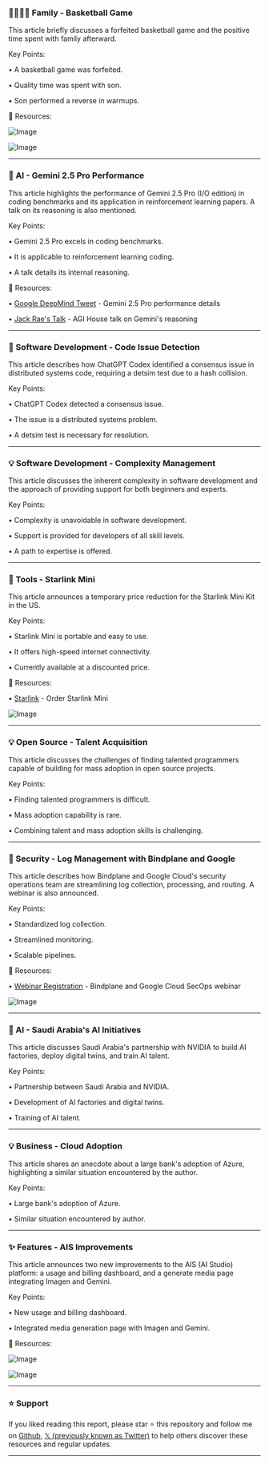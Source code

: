 ### 👨‍👩‍👧‍👦 Family - Basketball Game

This article briefly discusses a forfeited basketball game and the positive time spent with family afterward.

Key Points:

• A basketball game was forfeited.

• Quality time was spent with son.

• Son performed a reverse in warmups.


🔗 Resources:

![Image](https://pbs.twimg.com/amplify_video_thumb/1923549599668592640/img/nGQZbL2yhrOpblOf.jpg)

![Image](https://pbs.twimg.com/media/GrHHY8sWcAAG-rQ?format=jpg&name=240x240)


---
### 🤖 AI - Gemini 2.5 Pro Performance

This article highlights the performance of Gemini 2.5 Pro (I/O edition) in coding benchmarks and its application in reinforcement learning papers.  A talk on its reasoning is also mentioned.

Key Points:

• Gemini 2.5 Pro excels in coding benchmarks.

• It is applicable to reinforcement learning coding.

• A talk details its internal reasoning.


🔗 Resources:

• [Google DeepMind Tweet](https://x.com/GoogleDeepMind/status/1916850709300969613) - Gemini 2.5 Pro performance details

• [Jack Rae's Talk](https://x.com/jack_w_rae) -  AGI House talk on Gemini's reasoning


---
### 🤖 Software Development - Code Issue Detection

This article describes how ChatGPT Codex identified a consensus issue in distributed systems code, requiring a detsim test due to a hash collision.

Key Points:

• ChatGPT Codex detected a consensus issue.

• The issue is a distributed systems problem.

• A detsim test is necessary for resolution.


---
### 💡 Software Development - Complexity Management

This article discusses the inherent complexity in software development and the approach of providing support for both beginners and experts.

Key Points:

• Complexity is unavoidable in software development.

• Support is provided for developers of all skill levels.

• A path to expertise is offered.


---
### 🚀 Tools - Starlink Mini

This article announces a temporary price reduction for the Starlink Mini Kit in the US.

Key Points:

• Starlink Mini is portable and easy to use.

• It offers high-speed internet connectivity.

• Currently available at a discounted price.


🔗 Resources:

• [Starlink](http://starlink.com/roam-mini) - Order Starlink Mini

![Image](https://pbs.twimg.com/media/GrGRLQPaAAAM2Pi?format=jpg&name=small)


---
### 💡 Open Source - Talent Acquisition

This article discusses the challenges of finding talented programmers capable of building for mass adoption in open source projects.

Key Points:

• Finding talented programmers is difficult.

•  Mass adoption capability is rare.

• Combining talent and mass adoption skills is challenging.


---
### 🤖 Security - Log Management with Bindplane and Google

This article describes how Bindplane and Google Cloud's security operations team are streamlining log collection, processing, and routing. A webinar is also announced.

Key Points:

• Standardized log collection.

• Streamlined monitoring.

• Scalable pipelines.


🔗 Resources:

• [Webinar Registration](https://bit.ly/4j1HaE0) -  Bindplane and Google Cloud SecOps webinar

![Image](https://pbs.twimg.com/media/GrC1IP3XEAAagkW?format=png&name=small)


---
### 🤖 AI - Saudi Arabia's AI Initiatives

This article discusses Saudi Arabia's partnership with NVIDIA to build AI factories, deploy digital twins, and train AI talent.

Key Points:

• Partnership between Saudi Arabia and NVIDIA.

• Development of AI factories and digital twins.

• Training of AI talent.



---
### 💡 Business - Cloud Adoption

This article shares an anecdote about a large bank's adoption of Azure, highlighting a similar situation encountered by the author.

Key Points:

• Large bank's adoption of Azure.

• Similar situation encountered by author.


---
### ✨ Features - AIS Improvements

This article announces two new improvements to the AIS (AI Studio) platform: a usage and billing dashboard, and a generate media page integrating Imagen and Gemini.

Key Points:

• New usage and billing dashboard.

• Integrated media generation page with Imagen and Gemini.


🔗 Resources:

![Image](https://pbs.twimg.com/media/GrFgr2KWAAANhhR?format=jpg&name=small)

![Image](https://pbs.twimg.com/media/GrFgcaAWkAAZFcC?format=jpg&name=small)


---

### ⭐️ Support

If you liked reading this report, please star ⭐️ this repository and follow me on [Github](https://github.com/Drix10), [𝕏 (previously known as Twitter)](https://x.com/DRIX_10_) to help others discover these resources and regular updates.

---